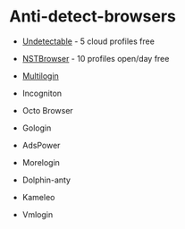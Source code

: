# Anti-detect-browsers

* [Undetectable](https://undetectable.io/) - 5 cloud profiles free

* [NSTBrowser](https://app.nstbrowser.io/) - 10 profiles open/day free

* [Multilogin](https://multilogin.com/)

* Incogniton

* Octo Browser

* Gologin

* AdsPower

* Morelogin

* Dolphin-anty

* Kameleo

* Vmlogin
